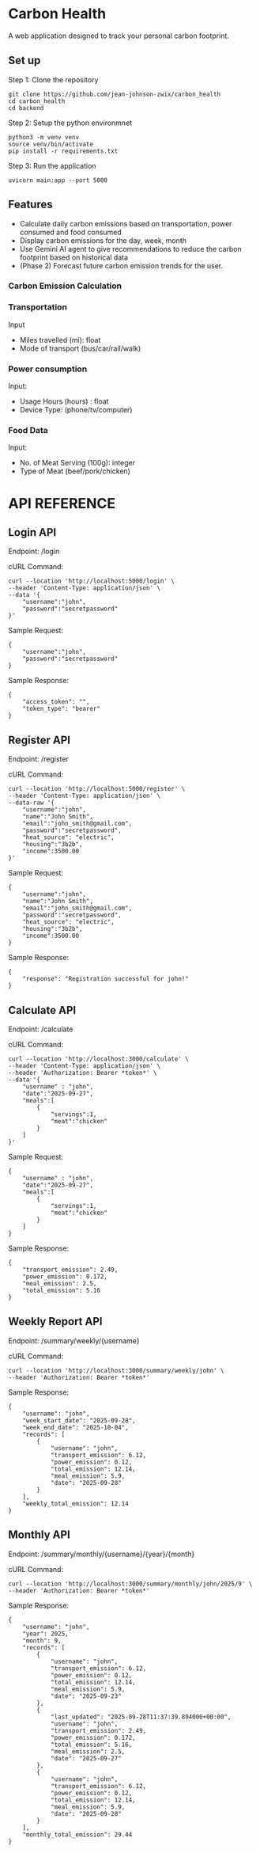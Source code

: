 # Carbon Health
A web application designed to track your personal carbon footprint.


## Set up

Step 1: Clone the repository

```
git clone https://github.com/jean-johnson-zwix/carbon_health
cd carbon_health
cd backend
```

Step 2: Setup the python environmnet

```
python3 -m venv venv
source venv/bin/activate
pip install -r requirements.txt
```

Step 3: Run the application

```
uvicorn main:app --port 5000
```

## Features

- Calculate daily carbon emissions based on transportation, power consumed and food consumed
- Display carbon emissions for the day, week, month
- Use Gemini AI agent to give recommendations to reduce the carbon footprint based on historical data
- (Phase 2) Forecast future carbon emission trends for the user.

### Carbon Emission Calculation

### Transportation
Input
- Miles travelled (mi): float
- Mode of transport (bus/car/rail/walk)

### Power consumption
Input:
- Usage Hours (hours) : float
- Device Type: (phone/tv/computer)

### Food Data
Input: 
- No. of Meat Serving (100g): integer
- Type of Meat (beef/pork/chicken)


# API REFERENCE

## Login API

Endpoint: /login

cURL Command:

```
curl --location 'http://localhost:5000/login' \
--header 'Content-Type: application/json' \
--data '{
	"username":"john",
	"password":"secretpassword"
}'
```

Sample Request:

```
{
	"username":"john",
	"password":"secretpassword"
}
```

Sample Response:

```
{
    "access_token": "",
    "token_type": "bearer"
}
```

## Register API

Endpoint: /register

cURL Command:

```
curl --location 'http://localhost:5000/register' \
--header 'Content-Type: application/json' \
--data-raw '{
	"username":"john",
	"name":"John Smith",
	"email":"john_smith@gmail.com",
	"password":"secretpassword",
	"heat_source": "electric",
	"housing":"3b2b",
	"income":3500.00
}'
```

Sample Request:

```
{
	"username":"john",
	"name":"John Smith",
	"email":"john_smith@gmail.com",
	"password":"secretpassword",
	"heat_source": "electric",
	"housing":"3b2b",
	"income":3500.00
}
```

Sample Response:

```
{
    "response": "Registration successful for john!"
}
```

## Calculate API

Endpoint: /calculate

cURL Command:

```
curl --location 'http://localhost:3000/calculate' \
--header 'Content-Type: application/json' \
--header 'Authorization: Bearer *token*' \
--data '{
	"username" : "john",
	"date":"2025-09-27",
	"meals":[
		{
			"servings":1,
			"meat":"chicken"
		}
    ]
}'
```

Sample Request:

```
{
	"username" : "john",
	"date":"2025-09-27",
	"meals":[
		{
			"servings":1,
			"meat":"chicken"
		}
    ]
}
```

Sample Response:

```
{
    "transport_emission": 2.49,
    "power_emission": 0.172,
    "meal_emission": 2.5,
    "total_emission": 5.16
}
```

## Weekly Report API

Endpoint: /summary/weekly/{username}

cURL Command:

```
curl --location 'http://localhost:3000/summary/weekly/john' \
--header 'Authorization: Bearer *token*'
```

Sample Response:

```
{
    "username": "john",
    "week_start_date": "2025-09-28",
    "week_end_date": "2025-10-04",
    "records": [
        {
            "username": "john",
            "transport_emission": 6.12,
            "power_emission": 0.12,
            "total_emission": 12.14,
            "meal_emission": 5.9,
            "date": "2025-09-28"
        }
    ],
    "weekly_total_emission": 12.14
}
```

## Monthly API

Endpoint: /summary/monthly/{username}/{year}/{month}

cURL Command:

```
curl --location 'http://localhost:3000/summary/monthly/john/2025/9' \
--header 'Authorization: Bearer *token*'
```

Sample Response:

```
{
    "username": "john",
    "year": 2025,
    "month": 9,
    "records": [
        {
            "username": "john",
            "transport_emission": 6.12,
            "power_emission": 0.12,
            "total_emission": 12.14,
            "meal_emission": 5.9,
            "date": "2025-09-23"
        },
        {
            "last_updated": "2025-09-28T11:37:39.894000+00:00",
            "username": "john",
            "transport_emission": 2.49,
            "power_emission": 0.172,
            "total_emission": 5.16,
            "meal_emission": 2.5,
            "date": "2025-09-27"
        },
        {
            "username": "john",
            "transport_emission": 6.12,
            "power_emission": 0.12,
            "total_emission": 12.14,
            "meal_emission": 5.9,
            "date": "2025-09-28"
        }
    ],
    "monthly_total_emission": 29.44
}
```